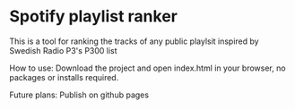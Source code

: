 # Spotify playlist ranker 

This is a tool for ranking the tracks of any public playlsit inspired by Swedish Radio P3's P300 list 

How to use: 
Download the project and open index.html in your browser, no packages or installs required.


Future plans:
Publish on github pages

